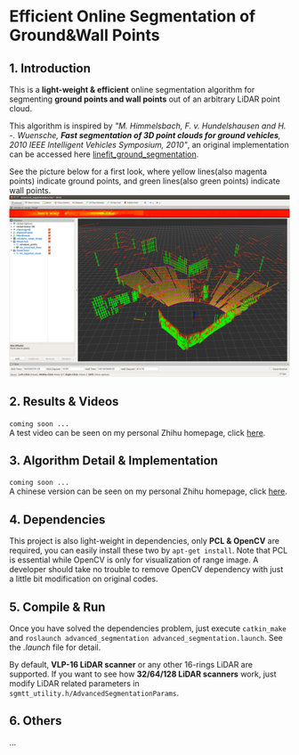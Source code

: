 # Efficient Online Segmentation of Ground&Wall Points

## 1. Introduction 
This is a **light-weight & efficient** online segmentation algorithm for segmenting **ground points and wall points** out of an arbitrary LiDAR point cloud. 

This algorithm is inspired by *"M. Himmelsbach, F. v. Hundelshausen and H. -. Wuensche, **Fast segmentation of 3D point clouds for ground vehicles**, 2010 IEEE Intelligent Vehicles Symposium, 2010"*, an original implementation can be accessed here [linefit_ground_segmentation](https://github.com/lorenwel/linefit_ground_segmentation).

See the picture below for a first look, where yellow lines(also magenta points) indicate ground points, and green lines(also green points) indicate wall points.
![result](pics/result04.png)

## 2. Results & Videos 
`coming soon ...`  
A test video can be seen on my personal Zhihu homepage, click [here](https://zhuanlan.zhihu.com/p/508961457).

## 3. Algorithm Detail & Implementation
`coming soon ...`  
A chinese version can be seen on my personal Zhihu homepage, click [here](https://zhuanlan.zhihu.com/p/508961457).

## 4. Dependencies 
This project is also light-weight in dependencies, only **PCL & OpenCV** are required, you can easily install these two by `apt-get install`. Note that PCL is essential while OpenCV is only for visualization of range image. A developer should take no trouble to remove OpenCV dependency with just a little bit modification on original codes.

## 5. Compile & Run
Once you have solved the dependencies problem, just execute `catkin_make` and `roslaunch advanced_segmentation advanced_segmentation.launch`. See the *.launch* file for detail.

By default, **VLP-16 LiDAR scanner** or any other 16-rings LiDAR are supported. If you want to see how **32/64/128 LiDAR scanners** work, just modify LiDAR related parameters in `sgmtt_utility.h/AdvancedSegmentationParams`.

## 6. Others
...

